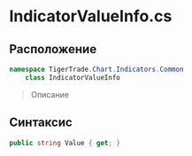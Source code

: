 
# IndicatorValueInfo.cs
## Расположение
```csharp
namespace TigerTrade.Chart.Indicators.Common  
    class IndicatorValueInfo
```

> Описание

## Синтаксис
```csharp
public string Value { get; }
```
